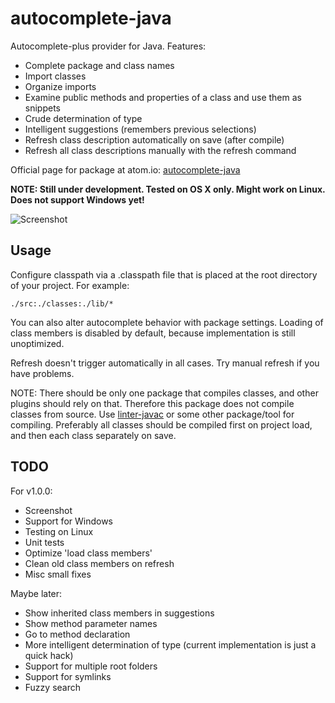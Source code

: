 # autocomplete-java

Autocomplete-plus provider for Java. Features:

* Complete package and class names
* Import classes
* Organize imports
* Examine public methods and properties of a class and use them as snippets
* Crude determination of type
* Intelligent suggestions (remembers previous selections)
* Refresh class description automatically on save (after compile)
* Refresh all class descriptions manually with the refresh command

Official page for package at atom.io: [autocomplete-java](https://atom.io/packages/autocomplete-java)

**NOTE: Still under development. Tested on OS X only. Might work on Linux. Does not support Windows yet!**

![Screenshot](https://f.cloud.github.com/assets/69169/2290250/c35d867a-a017-11e3-86be-cd7c5bf3ff9b.gif)

## Usage

Configure classpath via a .classpath file that is placed at the root directory of your project. For example:

    ./src:./classes:./lib/*

You can also alter autocomplete behavior with package settings. Loading of class members is disabled by default, because implementation is still unoptimized.

Refresh doesn't trigger automatically in all cases. Try manual refresh if you have problems.

NOTE: There should be only one package that compiles classes, and other plugins should rely on that. Therefore this package does not compile classes from source. Use [linter-javac](https://atom.io/packages/linter-javac) or some other package/tool for compiling. Preferably all classes should be compiled first on project load, and then each class separately on save.

## TODO

For v1.0.0:
* Screenshot
* Support for Windows
* Testing on Linux
* Unit tests
* Optimize 'load class members'
* Clean old class members on refresh
* Misc small fixes

Maybe later:
* Show inherited class members in suggestions
* Show method parameter names
* Go to method declaration
* More intelligent determination of type (current implementation is just a quick hack)
* Support for multiple root folders
* Support for symlinks
* Fuzzy search
